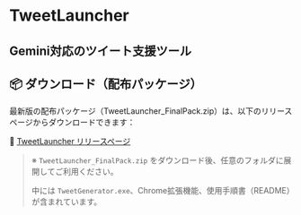 # TweetLauncher
Gemini対応のツイート支援ツール
---

## 📦 ダウンロード（配布パッケージ）

最新版の配布パッケージ（TweetLauncher_FinalPack.zip）は、以下のリリースページからダウンロードできます：

🔗 [TweetLauncher リリースページ](https://github.com/DaitaiOK/TweetLauncher/releases/latest)

> ※ `TweetLauncher_FinalPack.zip` をダウンロード後、任意のフォルダに展開してご利用ください。
>
> 中には `TweetGenerator.exe`、Chrome拡張機能、使用手順書（README）が含まれています。
